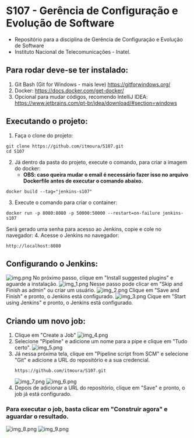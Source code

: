 # S107 - Gerência de Configuração e Evolução de Software
- Repositório para a disciplina de Gerência de Configuração e Evolução de Software
- Instituto Nacional de Telecomunicações - Inatel.

## Para rodar deve-se ter instalado:

1. Git Bash (Git for Windows - mais leve)
   https://gitforwindows.org/
2. Docker:
   https://docs.docker.com/get-docker/
3. Opcional para mudar códigos, recomendo IntelliJ IDEA:
   https://www.jetbrains.com/pt-br/idea/download/#section=windows

## Executando o projeto:
1. Faça o clone do projeto:
```
git clone https://github.com/itmoura/S107.git
cd S107
```
2. Já dentro da pasta do projeto, execute o comando, para criar a imagem do docker:
   * **OBS: caso queira mudar o email é necessário fazer isso no arquivo Dockerfile antes de executar o comando abaixo.**
```
docker build --tag="jenkins-s107" 
```
3. Execute o comando para criar o container:
```
docker run -p 8080:8080 -p 50000:50000 --restart=on-failure jenkins-s107 
```
Será gerado uma senha para acesso ao Jenkins, copie e cole no navegador:
4. Acesse o Jenkins no navegador:
```
http://localhost:8080
```

## Configurando o Jenkins:
![img.png](imgsReadme/img.png)
No próximo passo, clique em "Install suggested plugins" e aguarde a instalação.
![img_1.png](imgsReadme/img_1.png)
Nesse passo pode clicar em "Skip and Finish as admin" ou criar um usuário.
![img_2.png](imgsReadme/img_2.png)
Clique em "Save and Finish" e pronto, o Jenkins está configurado.
![img_3.png](imgsReadme/img_3.png)
Cique em "Start using Jenkins" e pronto, o Jenkins está configurado.

## Criando um novo job:
1. Clique em "Create a Job"
![img_4.png](imgsReadme/img_4.png)
2. Selecione "Pipeline" e adicione um nome para a pipe e clique em "Tudo certo".
   ![img_5.png](imgsReadme/img_5.png)
3. Já nessa próxima tela, clique em "Pipeline script from SCM" e selecione "Git" e adicione a URL do repositório e a sua credencial.
   ```
   https://github.com/itmoura/S107.git
   ```
   ![img_7.png](imgsReadme/img_7.png)
   ![img_6.png](imgsReadme/img_6.png)
4. Depois de adicionar a URL do repositório, clique em "Save" e pronto, o job já está configurado.
   
### Para executar o job, basta clicar em "Construir agora" e aguardar o resultado.
   ![img_8.png](imgsReadme/img_8.png)
   ![img_9.png](imgsReadme/img_9.png)